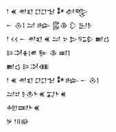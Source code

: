 <div class='block'>
<div class='line'>𒁹 𒌍 𒉣𒇬 𒆸𒆸𒈠 𒀯𒀠𒈜</div>
<div class='line'>𒀸 𒊮𒋙 𒁺 𒈗 𒌵𒆠 𒁷 𒌨𒊩</div>
<div class='line'>𒁹 𒌋𒌋 𒀸 𒉣𒇬 𒌍 𒁺 𒆳 𒆕𒀀𒁉 𒆤𒌓</div>
<div class='line'>𒄿𒋫𒈬𒌑 𒌉 𒆠 𒀜𒋙</div>
<div class='line'>𒆤𒌓 𒄿𒋫𒈪</div>
<div class='line'>𒁹 𒌍 𒉣𒇬 𒆸𒆸𒈠 𒀯𒈗 𒀸 𒊮𒋙</div>
<div class='line'>𒁺𒄑 𒊩𒊯𒈨𒌍 𒍑𒈨𒌍</div>
<div class='line'>𒅇𒌅𒈨𒌍</div>
<div class='line'>𒃻 𒁹𒍝𒄫</div>
</div>